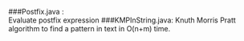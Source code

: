 ###Postfix.java :  
Evaluate postfix expression 
###KMPInString.java: 
Knuth Morris Pratt algorithm to find a pattern in text in O(n+m) time.
